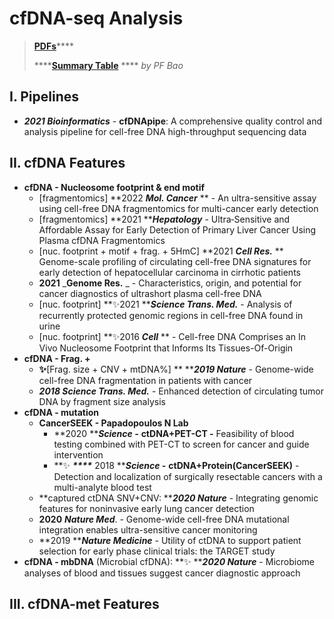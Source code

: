 # cfDNA-seq Analysis

> [**PDFs**](https://cloud.tsinghua.edu.cn/d/07d2b19d6b284ebea5ea/?p=%2F2.%20Precision%20Medicine\&mode=list)****
>
> ****[**Summary Table**](https://docs.qq.com/sheet/DT0RCdEt0V3pQeVRj) **** _by PF Bao_

## I. Pipelines

* _**2021 Bioinformatics**_ - **cfDNApipe**: A comprehensive quality control and analysis pipeline for cell-free DNA high-throughput sequencing data

## II. cfDNA Features

* **cfDNA - Nucleosome footprint & end motif**
  * \[fragmentomics] **2022 **_**Mol. Cancer**_** ** - An ultra-sensitive assay using cell-free DNA fragmentomics for multi-cancer early detection
  * \[fragmentomics] **2021 **_**Hepatology**_ - Ultra‐Sensitive and Affordable Assay for Early Detection of Primary Liver Cancer Using Plasma cfDNA Fragmentomics
  * \[nuc. footprint + motif + frag. + 5HmC] **2021 **_**Cell Res.**_** ** Genome-scale profiling of circulating cell-free DNA signatures for early detection of hepatocellular carcinoma in cirrhotic patients
  * **2021** _**Genome Res.** _ - Characteristics, origin, and potential for cancer diagnostics of ultrashort plasma cell-free DNA
  * \[nuc. footprint] **✨2021 **_**Science Trans. Med.**_ - Analysis of recurrently protected genomic regions in cell-free DNA found in urine
  * \[nuc. footprint] **✨2016 **_**Cell**_** ** - Cell-free DNA Comprises an In Vivo Nucleosome Footprint that Informs Its Tissues-Of-Origin
* **cfDNA - Frag. +**&#x20;
  * **✨**\[Frag. size + CNV + mtDNA%] ** **_**2019 Nature**_ - Genome-wide cell-free DNA fragmentation in patients with cancer&#x20;
  * _**2018 Science Trans. Med.**_ - Enhanced detection of circulating tumor DNA by fragment size analysis
* **cfDNA - mutation**
  * **CancerSEEK - Papadopoulos N Lab**
    * **2020 **_**Science -**_ **ctDNA+PET-CT -** Feasibility of blood testing combined with PET-CT to screen for cancer and guide intervention
    * **✨ **_****_** 2018 **_**Science -**_ **ctDNA+Protein(CancerSEEK)** - Detection and localization of surgically resectable cancers with a multi-analyte blood test
  * **captured ctDNA SNV+CNV: **_**2020 Nature**_ - Integrating genomic features for noninvasive early lung cancer detection
  * **2020** _**Nature Med**_. - Genome-wide cell-free DNA mutational integration enables ultra-sensitive cancer monitoring
  * **2019 **_**Nature Medicine**_ - Utility of ctDNA to support patient selection for early phase clinical trials: the TARGET study
* **cfDNA - mbDNA** (Microbial cfDNA): **✨ **_**2020 Nature**_ - Microbiome analyses of blood and tissues suggest cancer diagnostic approach&#x20;



## III. cfDNA-met Features





